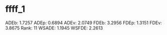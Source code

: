 # ffff_1

ADEb: 1.7257
ADEp: 0.6894
ADEv: 2.0749
FDEb: 3.2956
FDEp: 1.3151
FDEv: 3.8675
Rank: 11
WSADE: 1.1945
WSFDE: 2.2613